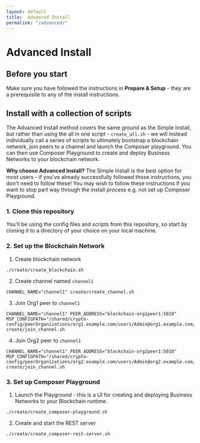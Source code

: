 ```yaml
---
layout: default
title:  Advanced Install
permalink: "/advanced/" 
---
```


# Advanced Install

## Before you start
Make sure you have followed the instructions in **Prepare & Setup** - they are a prerequisite to any of the install instructions.

## Install with a collection of scripts

The Advanced Install method covers the same ground as the Simple Install, but rather than using the all in one script - ``create_all.sh`` - we will instead individually call a series of scripts to ultimately bootstrap a blockchain network, join peers to a channel and launch the Composer playground.  You can then use Composer Playground to create and deploy Business Networks to your blockchain network.

**Why choose Advanced Install?**  The Simple Install is the best option for most users - if you've already successfully followed those instructions, you don't need to follow these!  You may wish to follow these instructions if you want to stop part way through the install process e.g. not set up Composer Playground.

### 1. Clone this repository
You'll be using the config files and scripts from this repository, so start by cloning it to a directory of your choice on your local machine.

### 2. Set up the Blockchain Network

1. Create blockchain network
```
./create/create_blockchain.sh
```

2. Create channel named `channel1`
```
CHANNEL_NAME="channel1" create/create_channel.sh
```

3. Join Org1 peer to `channel1`
```
CHANNEL_NAME="channel1" PEER_ADDRESS="blockchain-org1peer1:5010" MSP_CONFIGPATH="/shared/crypto-config/peerOrganizations/org1.example.com/users/Admin@org1.example.com/msp" create/join_channel.sh
```

4. Join Org2 peer to `channel1`
```
CHANNEL_NAME="channel1" PEER_ADDRESS="blockchain-org2peer1:5010" MSP_CONFIGPATH="/shared/crypto-config/peerOrganizations/org2.example.com/users/Admin@org2.example.com/msp" create/join_channel.sh
```

### 3. Set up Composer Playground

1. Launch the Playground - this is a UI for creating and deploying Business Networks to your Blockchain runtime.
```
./create/create_composer-playground.sh
```

2. Create and start the REST server
```
./create/create_composer-rest-server.sh
```
